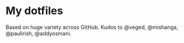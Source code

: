 My dotfiles
=======

Based on huge variety across GitHub. Kudos to @veged, @mishanga, @paulirish, @addyosmani.
